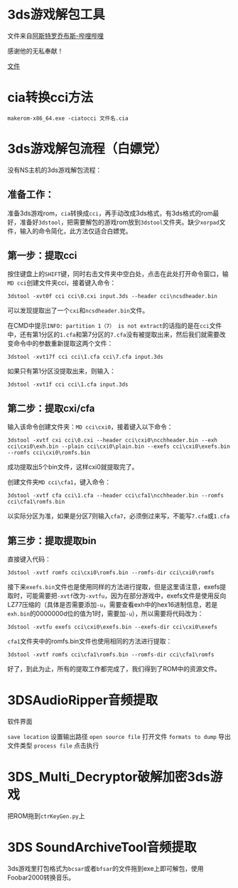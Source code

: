 # 3ds游戏解包工具

文件来自[阿斯特罗乔布斯-哔哩哔哩](https://space.bilibili.com/210298091)

感谢他的无私奉献！

[文件](https://github.com/Little-Data/Gametoolkit/releases/tag/V4.2)

# cia转换cci方法

```batch
makerom-x86_64.exe -ciatocci 文件名.cia
```

# 3ds游戏解包流程（白嫖党）

没有NS主机的3ds游戏解包流程：

## 准备工作：

准备3ds游戏rom，`cia`转换成`cci`，再手动改成3ds格式，有3ds格式的rom最好，准备好`3dstool`，把需要解包的游戏rom放到`3dstool`文件夹。缺少`xorpad`文件，输入的命令简化，此方法仅适合白嫖党。

## 第一步：提取cci

按住键盘上的`SHIFT`键，同时右击文件夹中空白处，点击在此处打开命令窗口，输`MD cci`创建文件夹cci，接着键入命令：

```batch
3dstool -xvt0f cci cci\0.cxi input.3ds --header cci\ncsdheader.bin
```

可以发现提取出了一个`cxi`和`ncsdheader.bin`文件。

在CMD中提示`INFO: partition 1（7） is not extract`的话指的是在`cci`文件中，还有第1分区的`1.cfa`和第7分区的`7.cfa`没有被提取出来，然后我们就需要改变命令中的参数重新提取这两个文件：

```batch
3dstool -xvt17f cci cci\1.cfa cci\7.cfa input.3ds
```

如果只有第1分区没提取出来，则输入：

```batch
3dstool -xvt1f cci cci\1.cfa input.3ds
```

## 第二步：提取cxi/cfa

输入该命令创建文件夹：`MD cci\cxi0`，接着键入以下命令：

```batch
3dstool -xvtf cxi cci\0.cxi --header cci\cxi0\ncchheader.bin --exh cci\cxi0\exh.bin --plain cci\cxi0\plain.bin --exefs cci\cxi0\exefs.bin --romfs cci\cxi0\romfs.bin
```

成功提取出5个bin文件，这样cxi0就提取完了。

创建文件夹`MD cci\cfa1`，键入命令：

```batch
3dstool -xvtf cfa cci\1.cfa --header cci\cfa1\ncchheader.bin --romfs cci\cfa1\romfs.bin
```

以实际分区为准，如果是分区7则输入`cfa7`，必须倒过来写，不能写`7.cfa`或`1.cfa`

## 第三步：提取提取bin

直接键入代码：

```batch
3dstool -xvtf romfs cci\cxi0\romfs.bin --romfs-dir cci\cxi0\romfs
```

接下来`exefs.bin`文件也是使用同样的方法进行提取，但是这里请注意，exefs提取时，可能需要把`-xvtf`改为`-xvtfu`，因为在部分游戏中，exefs文件是使用反向LZ77压缩的（具体是否需要添加`-u`，需要查看exh中的hex16进制信息，若是`exh.bin`的0000000d位的值为1时，需要加`-u`），所以需要将代码改为：

```batch
3dstool -xvtfu exefs cci\cxi0\exefs.bin --exefs-dir cci\cxi0\exefs
```

`cfa1`文件夹中的romfs.bin文件也使用相同的方法进行提取：

```batch
3dstool -xvtf romfs cci\cfa1\romfs.bin --romfs-dir cci\cfa1\romfs
```

好了，到此为止，所有的提取工作都完成了，我们得到了ROM中的资源文件。

# 3DSAudioRipper音频提取

软件界面

`save location`      设置输出路径
`open source file`  打开文件
`formats to dump`  导出文件类型
`process file`  点击执行

# 3DS_Multi_Decryptor破解加密3ds游戏

把ROM拖到`ctrKeyGen.py`上

# 3DS SoundArchiveTool音频提取

3ds游戏里打包格式为`bcsar`或者`bfsar`的文件拖到exe上即可解包，使用Foobar2000转换音乐。
